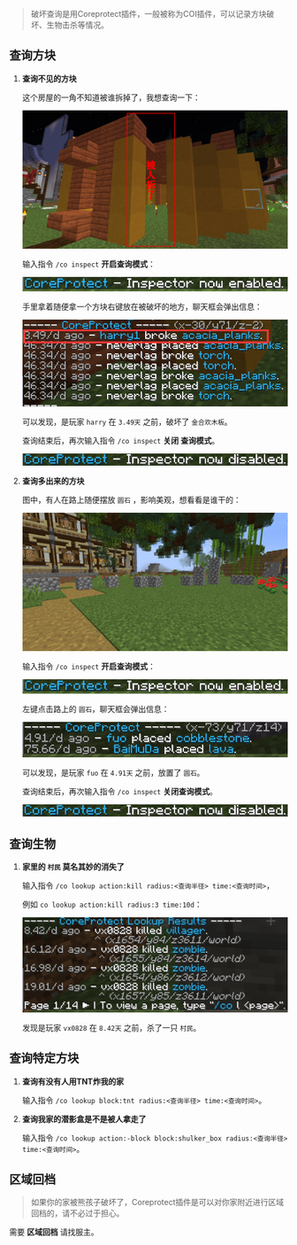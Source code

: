 > 破坏查询是用Coreprotect插件，一般被称为COI插件，可以记录方块破坏、生物击杀等情况。

## 查询方块

1. **查询不见的方块**

    这个房屋的一角不知道被谁拆掉了，我想查询一下：

    ![被破坏的房屋](pics/coi1.png)

    输入指令 `/co inspect` **开启查询模式**：

    ![开启查询模式后的提示](pics/coiopen.png)

    手里拿着随便拿一个方块右键放在被破坏的地方，聊天框会弹出信息：

    ![查询破坏信息](pics/coi2.png)

    可以发现，是玩家 `harry` 在 `3.49天` 之前，破坏了 `金合欢木板`。

    查询结束后，再次输入指令 `/co inspect` **关闭** **查询模式**。

    ![关闭查询模式后的提示](pics/coiclose.png)

2. **查询多出来的方块**

    图中，有人在路上随便摆放 `圆石` ，影响美观，想看看是谁干的：

    ![随意乱放的圆石](pics/coi3.png)

    输入指令 `/co inspect` **开启查询模式**：

    ![开启查询模式后的提示](pics/coiopen.png)

    左键点击路上的 `圆石`，聊天框会弹出信息：

    ![查询放置信息](pics/coi4.png)

    可以发现，是玩家 `fuo` 在 `4.91天` 之前，放置了 `圆石`。

    查询结束后，再次输入指令 `/co inspect` **关闭查询模式**。

    ![关闭查询模式后的提示](pics/coiclose.png)

## 查询生物

1. **家里的 `村民` 莫名其妙的消失了**

    输入指令 `/co lookup action:kill radius:<查询半径> time:<查询时间>`，

    例如 `co lookup action:kill radius:3 time:10d`：

    ![查询生物信息](pics/coi5.png)

    发现是玩家 `vx0828` 在 `8.42天` 之前，杀了一只 `村民`。

## 查询特定方块

1. **查询有没有人用TNT炸我的家**

    输入指令 `/co lookup block:tnt radius:<查询半径> time:<查询时间>`。

2. **查询我家的潜影盒是不是被人拿走了**

    输入指令 `/co lookup action:-block block:shulker_box radius:<查询半径> time:<查询时间>`。

## 区域回档

> 如果你的家被熊孩子破坏了，Coreprotect插件是可以对你家附近进行区域回档的，请不必过于担心。

需要 **区域回档** 请找服主。